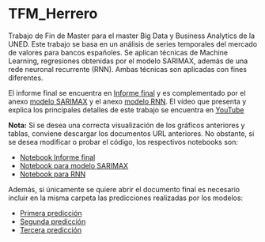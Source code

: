 # TFM_Herrero
Trabajo de Fin de Master para el master Big Data y Business Analytics de la UNED. Este trabajo se basa en un análisis de series temporales del mercado de valores para bancos españoles. Se aplican técnicas de Machine Learning, regresiones obtenidas por el modelo SARIMAX, además de una rede neuronal recurrente (RNN). Ambas técnicas son aplicadas con fines diferentes.

El informe final se encuentra en [Informe final](https://github.com/Marioherreroglez/TFM_Herrero/blob/main/TFM_Herrero.ipynb) y es complementado por el anexo [modelo SARIMAX](https://github.com/Marioherreroglez/TFM_Herrero/blob/main/Prediccion_SARIMAX.html) y el anexo [modelo RNN](https://github.com/Marioherreroglez/TFM_Herrero/blob/main/Prediccion_RNN.html). El vídeo que presenta y explica los principales detalles de este trabajo se encuentra en [YouTube](https://www.youtube.com/watch?v=BY-2vrFw4C0)

**Nota:** Si se desea una correcta visualización de los gráficos anteriores y tablas, conviene descargar los documentos URL anteriores. No obstante, si se desea modificar o probar el código, los respectivos notebooks son:
* [Notebook Informe final](https://github.com/Marioherreroglez/TFM_Herrero/blob/main/TFM_Herrero.ipynb)
* [Notebook para modelo SARIMAX](https://github.com/Marioherreroglez/TFM_Herrero/blob/main/Prediccion_SARIMAX.ipynb)
* [Notebook para RNN](https://github.com/Marioherreroglez/TFM_Herrero/blob/main/Prediccion_RNN.ipynb)

Además, si únicamente se quiere abrir el documento final es necesario incluir en la misma carpeta las predicciones realizadas por los modelos:
- [Primera predicción](https://github.com/Marioherreroglez/TFM_Herrero/blob/main/prediccion1.csv)
- [Segunda predicción](https://github.com/Marioherreroglez/TFM_Herrero/blob/main/prediccion2.csv)
- [Tercera predicción](https://github.com/Marioherreroglez/TFM_Herrero/blob/main/prediccion3.csv)
